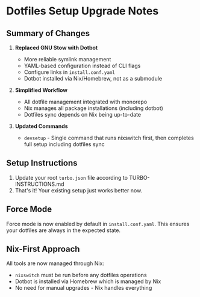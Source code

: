# Dotfiles Setup Upgrade Notes

## Summary of Changes

1. **Replaced GNU Stow with Dotbot**
   - More reliable symlink management
   - YAML-based configuration instead of CLI flags
   - Configure links in `install.conf.yaml`
   - Dotbot installed via Nix/Homebrew, not as a submodule

2. **Simplified Workflow**
   - All dotfile management integrated with monorepo
   - Nix manages all package installations (including dotbot)
   - Dotfiles sync depends on Nix being up-to-date

3. **Updated Commands**
   - `devsetup` - Single command that runs nixswitch first, then completes full setup including dotfiles sync

## Setup Instructions

1. Update your root `turbo.json` file according to TURBO-INSTRUCTIONS.md
2. That's it! Your existing setup just works better now.

## Force Mode

Force mode is now enabled by default in `install.conf.yaml`. This ensures your dotfiles are always in the expected state.

## Nix-First Approach

All tools are now managed through Nix:
- `nixswitch` must be run before any dotfiles operations
- Dotbot is installed via Homebrew which is managed by Nix
- No need for manual upgrades - Nix handles everything